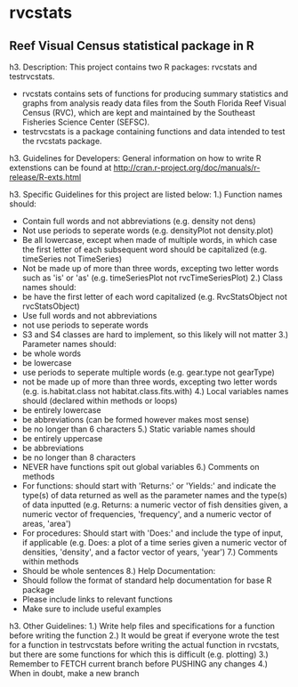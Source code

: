 rvcstats
========

Reef Visual Census statistical package in R
-------------------------------------------

h3. Description:
This project contains two R packages: rvcstats and testrvcstats. 
* rvcstats contains sets of functions for producing summary statistics and graphs from analysis ready
data files from the South Florida Reef Visual Census (RVC), which are kept and maintained by the Southeast
Fisheries Science Center (SEFSC). 
* testrvcstats is a package containing functions and data intended to test the rvcstats package. 

h3. Guidelines for Developers:
General information on how to write R extenstions can be found at http://cran.r-project.org/doc/manuals/r-release/R-exts.html

h3. Specific Guidelines for this project are listed below:
1.) Function names should: 
* Contain full words and not abbreviations (e.g. density not dens)
* Not use periods to seperate words (e.g. densityPlot not density.plot)
* Be all lowercase, except when made of multiple words, in which case the first letter of each subsequent word
  should be capitalized (e.g. timeSeries not TimeSeries)
* Not be made up of more than three words, excepting two letter words such as 'is' or 'as' (e.g. timeSeriesPlot not
  rvcTimeSeriesPlot)
2.) Class names should:
* be have the first letter of each word capitalized (e.g. RvcStatsObject not rvcStatsObject)
* Use full words and not abbreviations
* not use periods to seperate words
* S3 and S4 classes are hard to implement, so this likely will not matter
3.) Parameter names should:
* be whole words
* be lowercase
* use periods to seperate multiple words (e.g. gear.type not gearType)
* not be made up of more than three words, excepting two letter words (e.g. is.habitat.class not habitat.class.fits.with)
4.) Local variables names should (declared within methods or loops)
*  be entirely lowercase
*  be abbreviations (can be formed however makes most sense)
*  be no longer than 6 characters
5.) Static variable names should
* be entirely uppercase
* be abbreviations 
* be no longer than 8 characters
* NEVER have functions spit out global variables
6.) Comments on methods 
* For functions: should start with 'Returns:' or 'Yields:' and indicate the type(s) of data returned as well
  as the parameter names and the type(s) of data inputted (e.g. Returns: a numeric vector of fish densities given,
  a numeric vector of frequencies, 'frequency', and a numeric vector of areas, 'area')
* For procedures: Should start with 'Does:' and include the type of input, if applicable (e.g. Does: a plot
  of a time series given a numeric vector of densities, 'density', and a factor vector of years, 'year')
7.) Comments within methods
* Should be whole sentences
8.) Help Documentation:
* Should follow the format of standard help documentation for base R package
* Please include links to relevant functions
* Make sure to include useful examples

h3. Other Guidelines:
1.) Write help files and specifications for a function before writing the function
2.) It would be great if everyone wrote the test for a function in testrvcstats before writing the actual function in
  rvcstats, but there are some functions for which this is difficult (e.g. plotting)
3.) Remember to FETCH current branch before PUSHING any changes 
4.) When in doubt, make a new branch
